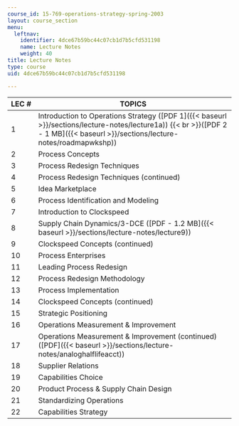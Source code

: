 ```yaml
---
course_id: 15-769-operations-strategy-spring-2003
layout: course_section
menu:
  leftnav:
    identifier: 4dce67b59bc44c07cb1d7b5cfd531198
    name: Lecture Notes
    weight: 40
title: Lecture Notes
type: course
uid: 4dce67b59bc44c07cb1d7b5cfd531198

---
```


| LEC # | TOPICS |
| --- | --- |
| 1 | Introduction to Operations Strategy ([PDF 1]({{< baseurl >}}/sections/lecture-notes/lecture1a))  {{< br >}}([PDF 2 - 1 MB]({{< baseurl >}}/sections/lecture-notes/roadmapwkshp)) |
| 2 | Process Concepts |
| 3 | Process Redesign Techniques |
| 4 | Process Redesign Techniques (continued) |
| 5 | Idea Marketplace |
| 6 | Process Identification and Modeling |
| 7 | Introduction to Clockspeed |
| 8 | Supply Chain Dynamics/3-DCE ([PDF - 1.2 MB]({{< baseurl >}}/sections/lecture-notes/lecture9)) |
| 9 | Clockspeed Concepts (continued) |
| 10 | Process Enterprises |
| 11 | Leading Process Redesign |
| 12 | Process Redesign Methodology |
| 13 | Process Implementation |
| 14 | Clockspeed Concepts (continued) |
| 15 | Strategic Positioning |
| 16 | Operations Measurement & Improvement |
| 17 | Operations Measurement & Improvement (continued) ([PDF]({{< baseurl >}}/sections/lecture-notes/analoghalflifeacct)) |
| 18 | Supplier Relations |
| 19 | Capabilities Choice |
| 20 | Product Process & Supply Chain Design |
| 21 | Standardizing Operations |
| 22 | Capabilities Strategy